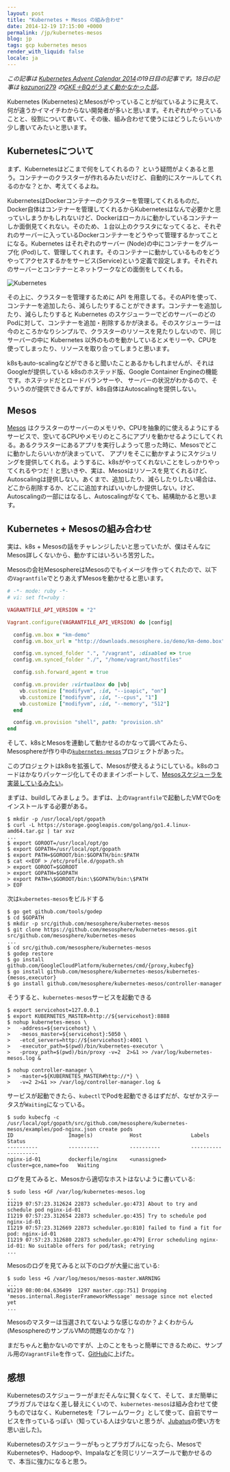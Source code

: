 ```yaml
---
layout: post
title: "Kubernetes + Mesos の組み合わせ"
date: 2014-12-19 17:15:00 +0000
permalink: /jp/kubernetes-mesos
blog: jp
tags: gcp kubernetes mesos
render_with_liquid: false
locale: ja
---
```


_この記事は [Kubernetes Advent Calendar 2014](http://qiita.com/advent-calendar/2014/kubernetes)の19日目の記事です。18日の記事は [kazunori279](http://qiita.com/kazunori279) の[GKE＋BQがうまく動かなかった話](http://qiita.com/kazunori279/items/974c8b848af079d48d9c)。_

Kubernetes (Kubernetes)とMesosがやっていることが似ているように見えて、何が違うかイマイチわからない開発者が多いと思います。それぞれがやっていることと、役割について書いて、その後、組み合わせて使うにはどうしたらいいか少し書いてみたいと思います。

## Kubernetesについて

まず、Kubernetesはどこまで何をしてくれるの？ という疑問がよくあると思う。コンテナーのクラスターが作れるみたいだけど、自動的にスケールしてくれるのかな？とか、考えてくるよね。

KubernetesはDockerコンテナーのクラスターを管理してくれるものだ。Docker自体はコンテナーを管理してくれるからKubernetesはなんで必要かと思っていしまうかもしれないけど、Dockerはローカルに動かしているコンテナーしか面倒見てくれない。そのため、１台以上のクラスタになってくると、それぞれのサーバーに入っているDockerコンテナーをどうやって管理するかってことになる。Kubernetes はそれぞれのサーバー (Node)の中にコンテナーをグループ化 (Pod)して、管理してくれます。そのコンテナーに動かしているものをどうやってアクセスするかをサービス(Service)という定義で設定します。それぞれのサーバーとコンテナーとネットワークなどの面倒をしてくれる。

![Kubernetes](/assets/images/727/k8s_big.png)

その上に、クラスターを管理するために API を用意してる。そのAPIを使って、コンテナーを追加したら、減らしたりすることができます。コンテナーを追加したり、減らしたりすると Kubernetes のスケジューラーでどのサーバーのどのPodに対して、コンテナーを追加・削除するかが決まる。そのスケジューラーは今のところかなりシンプルで、クラスターのリソースを見たりしないので、同じサーバーの中に Kubernetes 以外のものを動かしているとメモリーや、CPUを使ってしまったり、リソースを取り合ってしまうと思います。

k8sもauto-scalingなどができると聞いたことあるかもしれませんが、それはGoogleが提供している
k8sのホステッド版、Google Container Engineの機能です。ホステッドだとロードバランサーや、
サーバーの状況がわかるので、そういうのが提供できるんですが、k8s自体はAutoscalingを提供しない。

## Mesos

[Mesos](http://mesos.apache.org/) はクラスターのサーバーのメモリや、CPUを抽象的に使えるようにするサービスで、空いてるCPUやメモリのところにアプリを動かせるようにしてくれる。あるクラスターにあるアプリを実行しようって思った時に、Mesosでどこに動かしたらいいかが決まっていて、
アプリをそこに動かすようにスケジュリングを提供してくれる。ようするに、k8sがやってくれないことをしっかりやってくれるやつだ！と思いきや、実は、Mesosはリソースを見てくれるけど、Autoscalingは提供しない。あくまで、追加したり、減らしたりしたい場合は、どこから削除するか、どこに追加すればいいかしか提供しない。けど、Autoscalingの一部にはなるし、Autoscalingがなくても、結構助かると思います。

## Kubernetes + Mesosの組み合わせ

実は、k8s + Mesosの話をチャレンジしたいと思っていたが、僕はそんなにMesos詳しくないから、動かすにはいろいろ苦労した。

Mesosの会社MesosphereはMesosのでもイメージを作ってくれたので、以下の`Vagrantfile`でとりあえずMesosを動かせると思います。

```ruby
# -*- mode: ruby -*-
# vi: set ft=ruby :

VAGRANTFILE_API_VERSION = "2"

Vagrant.configure(VAGRANTFILE_API_VERSION) do |config|

  config.vm.box = "km-demo"
  config.vm.box_url = "http://downloads.mesosphere.io/demo/km-demo.box"

  config.vm.synced_folder ".", "/vagrant", :disabled => true
  config.vm.synced_folder "./", "/home/vagrant/hostfiles"

  config.ssh.forward_agent = true

  config.vm.provider :virtualbox do |vb|
    vb.customize ["modifyvm", :id, "--ioapic", "on"]
    vb.customize ["modifyvm", :id, "--cpus", "1"]
    vb.customize ["modifyvm", :id, "--memory", "512"]
  end

  config.vm.provision "shell", path: "provision.sh"
end
```

そして、k8sとMesosを連動して動かせるのかなって調べてみたら、Mesosphereが作り中の[`kubernetes-mesos`](https://github.com/mesosphere/kubernetes-mesos)プロジェクトがあった。

このプロジェクトはk8sを拡張して、Mesosが使えるようにしている。k8sのコードはかなりパッケージ化してそのままインポートして、[Mesosスケジューラを実装しているみたい](https://github.com/mesosphere/kubernetes-mesos/blob/master/kubernetes-mesos/main.go)。

まずは、buildしてみましょう。まずは、上の`Vagrantfile`で起動したVMでGoをインストールする必要がある。

```shell
$ mkdir -p /usr/local/opt/gopath
$ curl -L https://storage.googleapis.com/golang/go1.4.linux-amd64.tar.gz | tar xvz
...
$ export GOROOT=/usr/local/opt/go
$ export GOPATH=/usr/local/opt/gopath
$ export PATH=$GOROOT/bin:$GOPATH/bin:$PATH
$ cat <<EOF > /etc/profile.d/gopath.sh
> export GOROOT=$GOROOT
> export GOPATH=$GOPATH
> export PATH=\$GOROOT/bin:\$GOPATH/bin:\$PATH
> EOF
```

次は`kubernetes-mesos`をビルドする

```shell
$ go get github.com/tools/godep
$ cd $GOPATH
$ mkdir -p src/github.com/mesosphere/kubernetes-mesos
$ git clone https://github.com/mesosphere/kubernetes-mesos.git src/github.com/mesosphere/kubernetes-mesos
...
$ cd src/github.com/mesosphere/kubernetes-mesos
$ godep restore
$ go install github.com/GoogleCloudPlatform/kubernetes/cmd/{proxy,kubecfg}
$ go install github.com/mesosphere/kubernetes-mesos/kubernetes-{mesos,executor}
$ go install github.com/mesosphere/kubernetes-mesos/controller-manager
```

そうすると、`kubernetes-mesos`サービスを起動できる

```shell
$ export servicehost=127.0.0.1
$ export KUBERNETES_MASTER=http://${servicehost}:8888
$ nohup kubernetes-mesos \
>   -address=${servicehost} \
>   -mesos_master=${servicehost}:5050 \
>   -etcd_servers=http://${servicehost}:4001 \
>   -executor_path=$(pwd)/bin/kubernetes-executor \
>   -proxy_path=$(pwd)/bin/proxy -v=2  2>&1 >> /var/log/kubernetes-mesos.log &
```

```shell
$ nohup controller-manager \
>   -master=${KUBERNETES_MASTER#http://*} \
>   -v=2 2>&1 >> /var/log/controller-manager.log &
```

サービスが起動できたら、`kubectl`でPodを起動できるはずだが、なぜかステータスが`Waiting`になっている。

```shell
$ sudo kubecfg -c /usr/local/opt/gopath/src/github.com/mesosphere/kubernetes-mesos/examples/pod-nginx.json create pods
ID                  Image(s)            Host                Labels                 Status
----------          ----------          ----------          ----------             ----------
nginx-id-01         dockerfile/nginx    <unassigned>        cluster=gce,name=foo   Waiting
```

ログを見てみると、Mesosから適切なホストはないように書いている:

```shell
$ sudo less +GF /var/log/kubernetes-mesos.log
...
I1219 07:57:23.312624 22873 scheduler.go:473] About to try and schedule pod nginx-id-01
I1219 07:57:23.312654 22873 scheduler.go:435] Try to schedule pod nginx-id-01
I1219 07:57:23.312669 22873 scheduler.go:810] failed to find a fit for pod: nginx-id-01
I1219 07:57:23.312680 22873 scheduler.go:479] Error scheduling nginx-id-01: No suitable offers for pod/task; retrying
...
```

Mesosのログを見てみると以下のログが大量に出ている:

```shell
$ sudo less +G /var/log/mesos/mesos-master.WARNING
...
W1219 08:00:04.636499  1297 master.cpp:751] Dropping 'mesos.internal.RegisterFrameworkMessage' message since not elected yet
...
```

Mesosのマスターは当選されてないような感じなのか？よくわからん (MesosphereのサンプルVMの問題なのかな？)

まだちゃんと動かないのですが、上のことをもっと簡単にできるために、サンプル用の`VagrantFile`を作って、[GitHub](https://github.com/ianlewis/k8s-mesos-demo)に上げた。

## 感想

Kubernetesのスケジューラーがまだそんなに賢くなくて、そして、まだ簡単にプラガブルではなく差し替えにくいので、`kubernetes-mesos`は組み合わせて使うものではなく、Kubernetesを「フレームワーク」として使って、自前でサービスを作っているっぽい（知っている人は少ないと思うが、[Jubatus](http://jubat.us/ja/)の使い方を思い出した)。

Kubernetesのスケジューラーがもっとプラガブルになったら、MesosでKubernetesや、Hadoopや、Impalaなどを同じリソースプールで動かせるので、本当に強力になると思う。
